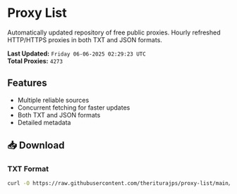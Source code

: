 # Proxy List

Automatically updated repository of free public proxies. Hourly refreshed HTTP/HTTPS proxies in both TXT and JSON formats.

**Last Updated:** `Friday 06-06-2025 02:29:23 UTC`  
**Total Proxies:** `4273`

## Features
- Multiple reliable sources
- Concurrent fetching for faster updates
- Both TXT and JSON formats
- Detailed metadata

## 📥 Download

### TXT Format
```bash
curl -O https://raw.githubusercontent.com/theriturajps/proxy-list/main/proxies.txt
